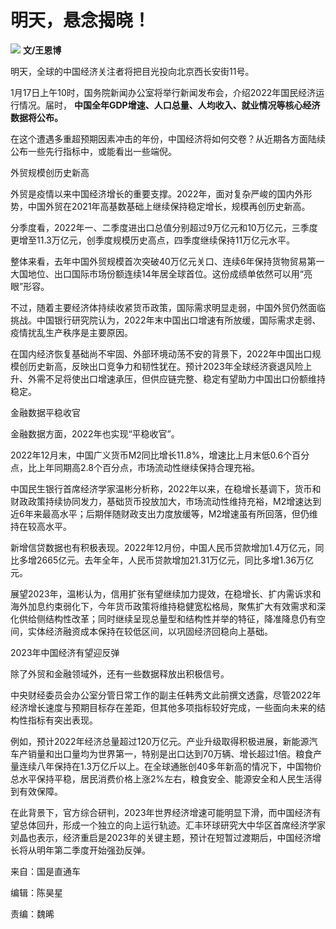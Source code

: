 # 明天，悬念揭晓！

![](https://inews.gtimg.com/news_bt/Od2DqJoOFxoV9WF9n2x-dOv_8WSYbbs3SVxWqdUI6jTPsAA/1000)
**文/王恩博**

明天，全球的中国经济关注者将把目光投向北京西长安街11号。

1月17日上午10时，国务院新闻办公室将举行新闻发布会，介绍2022年国民经济运行情况。届时，
**中国全年GDP增速、人口总量、人均收入、就业情况等核心经济数据将公布。**

在这个遭遇多重超预期因素冲击的年份，中国经济将如何交卷？从近期各方面陆续公布一些先行指标中，或能看出一些端倪。

外贸规模创历史新高

外贸是疫情以来中国经济增长的重要支撑。2022年，面对复杂严峻的国内外形势，中国外贸在2021年高基数基础上继续保持稳定增长，规模再创历史新高。

分季度看，2022年一、二季度进出口总值分别超过9万亿元和10万亿元，三季度更增至11.3万亿元，创季度规模历史高点，四季度继续保持11万亿元水平。

整体来看，去年中国外贸规模首次突破40万亿元关口、连续6年保持货物贸易第一大国地位、出口国际市场份额连续14年居全球首位。这份成绩单依然可以用“亮眼”形容。

不过，随着主要经济体持续收紧货币政策，国际需求明显走弱，中国外贸仍然面临挑战。中国银行研究院认为，2022年末中国出口增速有所放缓，国际需求走弱、疫情扰乱生产秩序是主要原因。

在国内经济恢复基础尚不牢固、外部环境动荡不安的背景下，2022年中国出口规模创历史新高，反映出口竞争力和韧性犹在。预计2023年全球经济衰退风险上升、外需不足将使出口增速承压，但供应链完整、稳定有望助力中国出口份额维持稳定。

金融数据平稳收官

金融数据方面，2022年也实现“平稳收官”。

2022年12月末，中国广义货币M2同比增长11.8%，增速比上月末低0.6个百分点，比上年同期高2.8个百分点，市场流动性继续保持合理充裕。

中国民生银行首席经济学家温彬分析称，2022年以来，在稳增长基调下，货币和财政政策持续协同发力，基础货币投放加大，市场流动性维持充裕，M2增速达到近6年来最高水平；后期伴随财政支出力度放缓等，M2增速虽有所回落，但仍维持在较高水平。

新增信贷数据也有积极表现。2022年12月份，中国人民币贷款增加1.4万亿元，同比多增2665亿元。去年全年，人民币贷款增加21.31万亿元，同比多增1.36万亿元。

展望2023年，温彬认为，信用扩张有望继续加力提效，在稳增长、扩内需诉求和海外加息约束弱化下，今年货币政策将维持稳健宽松格局，聚焦扩大有效需求和深化供给侧结构性改革；同时继续呈现总量型和结构性并举的特征，降准降息仍有空间，实体经济融资成本保持在较低区间，以巩固经济回稳向上基础。

2023年中国经济有望迎反弹

除了外贸和金融领域外，还有一些数据释放出积极信号。

中央财经委员会办公室分管日常工作的副主任韩秀文此前撰文透露，尽管2022年经济增长速度与预期目标存在差距，但其他多项指标较好完成，一些面向未来的结构性指标有突出表现。

例如，预计2022年经济总量超过120万亿元。产业升级取得积极进展，新能源汽车产销量和出口量均为世界第一，特别是出口达到70万辆、增长超过1倍。粮食产量连续八年保持在1.3万亿斤以上。在全球通胀创40多年新高的情况下，中国物价总水平保持平稳，居民消费价格上涨2%左右，粮食安全、能源安全和人民生活得到有效保障。

在此背景下，官方综合研判，2023年世界经济增速可能明显下滑，而中国经济有望总体回升，形成一个独立的向上运行轨迹。汇丰环球研究大中华区首席经济学家刘晶也表示，经济重启是2023年的关键主题，预计在短暂过渡期后，中国经济增长将从明年第二季度开始强劲反弹。

来自：国是直通车

编辑：陈昊星

责编：魏晞

